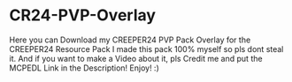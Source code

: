 # CR24-PVP-Overlay
Here you can Download my CREEPER24 PVP Pack Overlay for the CREEPER24 Resource Pack
I made this pack 100% myself so pls dont steal it.
And if you want to make a Video about it, pls Credit me and put the MCPEDL Link in the Description!
Enjoy! :)
